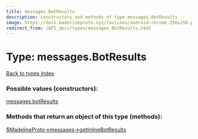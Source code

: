 ```yaml
---
title: messages.BotResults
description: constructors and methods of type messages.BotResults
image: https://docs.madelineproto.xyz/favicons/android-chrome-256x256.png
redirect_from: /API_docs/types/messages_BotResults.html
---
```

# Type: messages.BotResults  
[Back to types index](index.md)



### Possible values (constructors):

[messages.botResults](../constructors/messages.botResults.md)  



### Methods that return an object of this type (methods):

[$MadelineProto->messages->getInlineBotResults](../methods/messages.getInlineBotResults.md)  



